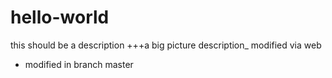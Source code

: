 # hello-world

this should be a description
+++a big picture description_ modified via web
- modified in branch master
